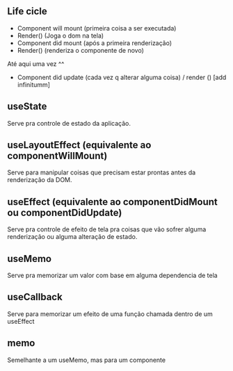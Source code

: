 ## Life cicle

- Component will mount (primeira coisa a ser executada)
- Render() (Joga o dom na tela)
- Component did mount (após a primeira renderização)
- Render() (renderiza o componente de novo)

Até aqui uma vez ^^

- Component did update (cada vez q alterar alguma coisa) / render () [add infinitumm]

## useState

Serve pra controle de estado da aplicação.

## useLayoutEffect (equivalente ao componentWillMount)

Serve para manipular coisas que precisam estar prontas antes da renderização da DOM.

## useEffect (equivalente ao componentDidMount ou componentDidUpdate)

Serve pra controle de efeito de tela pra coisas que vão sofrer alguma renderização
ou alguma alteração de estado.

## useMemo

Serve pra memorizar um valor com base em alguma dependencia de tela

## useCallback

Serve para memorizar um efeito de uma função chamada dentro de um useEffect

## memo

Semelhante a um useMemo, mas para um componente
